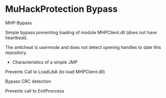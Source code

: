 # MuHackProtection Bypass
MHP-Bypass

Simple bypass preventing loading of module MHPClient.dll (does not have heartbeat).

The anticheat is usermode and does not detect opening handles to date this repository.

- Characteristics of a simple JMP

Prevents Call to LoadLibA (to load MHPClient.dll)

Bypass CRC detection

Prevents call to ExitProccess
